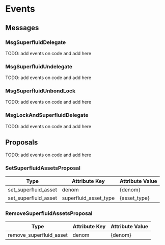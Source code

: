<!--
order: 6
-->

# Events

## Messages

### MsgSuperfluidDelegate

TODO: add events on code and add here

### MsgSuperfluidUndelegate

TODO: add events on code and add here

### MsgSuperfluidUnbondLock

TODO: add events on code and add here

### MsgLockAndSuperfluidDelegate

TODO: add events on code and add here

## Proposals

TODO: add events on code and add here

### SetSuperfluidAssetsProposal

| Type                 | Attribute Key         | Attribute Value |
| -------------------- | --------------------- | --------------- |
| set_superfluid_asset | denom                 | {denom}         |
| set_superfluid_asset | superfluid_asset_type | {asset_type}    |

### RemoveSuperfluidAssetsProposal

| Type                    | Attribute Key | Attribute Value |
| ----------------------- | ------------- | --------------- |
| remove_superfluid_asset | denom         | {denom}         |

